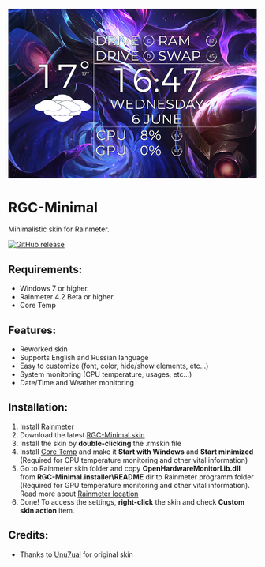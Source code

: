 ![RGC-Minimal Preview Screenshot](https://github.com/raziEiL/RGC-Minimal/blob/master/.installer/preview.jpg "RGC-Minimal Preview Screenshot")

# RGC-Minimal

Minimalistic skin for Rainmeter. 

[![GitHub release](https://img.shields.io/github/release/raziEiL/RGC-Minimal.svg?colorB=97CA00?label=version)](https://github.com/raziEiL/RGC-Minimal/releases/latest)

## Requirements:
 - Windows 7 or higher.
 - Rainmeter 4.2 Beta or higher.
 - Core Temp
 
 ## Features:
 - Reworked skin
 - Supports English and Russian language
 - Easy to customize (font, color, hide/show elements, etc...)
 - System monitoring (CPU temperature, usages, etc...)
 - Date/Time and Weather monitoring
 
 ## Installation:
1. Install [Rainmeter](https://www.rainmeter.net/)
1. Download the latest [RGC-Minimal skin](https://github.com/raziEiL/RGC-Minimal/releases)
2. Install the skin by **double-clicking** the .rmskin file
3. Install [Core Temp](https://www.alcpu.com/CoreTemp/) and make it **Start with Windows** and **Start minimized** (Required for CPU temperature monitoring and other vital information)
4. Go to Rainmeter skin folder and copy **OpenHardwareMonitorLib.dll** from **RGC-Minimal\.installer\README** dir to Rainmeter programm folder (Required for GPU temperature monitoring and other vital information). Read more about [Rainmeter location](https://docs.rainmeter.net/manual-beta/installing-rainmeter/#DefaultFileLocations)
5. Done! To access the settings, **right-click** the skin and check **Custom skin action** item.

 ## Credits:
 - Thanks to [Unu7ual](https://unu7ual.deviantart.com/art/RGC-Minimal-Beta-0-3-For-Rainmeter-347331250) for original skin
